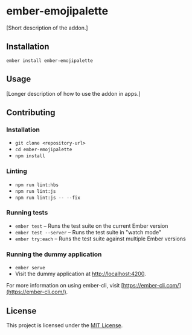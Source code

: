 ember-emojipalette
==============================================================================

[Short description of the addon.]

Installation
------------------------------------------------------------------------------

```
ember install ember-emojipalette
```


Usage
------------------------------------------------------------------------------

[Longer description of how to use the addon in apps.]


Contributing
------------------------------------------------------------------------------

### Installation

* `git clone <repository-url>`
* `cd ember-emojipalette`
* `npm install`

### Linting

* `npm run lint:hbs`
* `npm run lint:js`
* `npm run lint:js -- --fix`

### Running tests

* `ember test` – Runs the test suite on the current Ember version
* `ember test --server` – Runs the test suite in "watch mode"
* `ember try:each` – Runs the test suite against multiple Ember versions

### Running the dummy application

* `ember serve`
* Visit the dummy application at [http://localhost:4200](http://localhost:4200).

For more information on using ember-cli, visit [https://ember-cli.com/](https://ember-cli.com/).

License
------------------------------------------------------------------------------

This project is licensed under the [MIT License](LICENSE.md).
